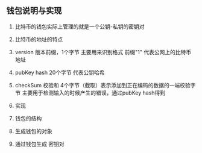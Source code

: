 ## 钱包说明与实现
1. 比特币的钱包实际上管理的就是一个公钥-私钥的密钥对
2. 比特币的地址的特点
  1. version 版本前缀，1个字节 主要用来识别格式     前缀"1" 代表公网上的比特币地址
  2. pubKey hash 20个字节 代表公钥哈希
  3. checkSum 校验和 4个字节（截取）表示添加到正在编码的数据的一端校验字节
   主要用于检测输入的时候产生的错误，通过pubKey hash得到
   
3. 实现
  1. 钱包的结构
  2. 生成钱包的对象
  3. 通过钱包生成 密钥对
  
  